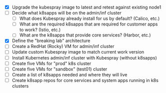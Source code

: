- [x] Upgrade the kubespray image to latest and retest against existing node1
- [ ] Decide what k8sapps will be on the admin/inf cluster
	- [ ] What does Kubespray already install for us by default? (Calico, etc.)
	- [ ] What are the required k8sapps that are required for customer apps to work? (Istio, etc.)
	- [ ] What are the k8sapps that provide core services? (Harbor, etc.)
- [x] Define the "breaking lab" architecture
- [ ] Create a RedHat (Rocky) VM for admin/inf cluster
- [ ] Update custom Kubespray image to match current work version
- [ ] Install Kubernetes admin/inf cluster with Kubespray (without k8sapps)
- [ ] Create five VMs for "prod" k8s cluster
- [ ] Create five VMs for "sandbox" (test01) cluster
- [ ] Create a list of k8sapps needed and where they will live
- [ ] Create k8sapp repos for core services and system apps running in k8s clusters